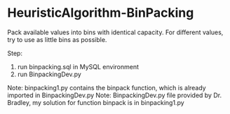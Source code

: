 # HeuristicAlgorithm-BinPacking

Pack available values into bins with identical capacity. For different values, try to use as little bins as possible. 

Step:
1. run binpacking.sql in MySQL environment
2. run BinpackingDev.py

Note: 
binpacking1.py contains the binpack function, which is already imported in BinpackingDev.py
Note: BinpackingDev.py file provided by Dr. Bradley, my solution for function binpack is in binpacking1.py

